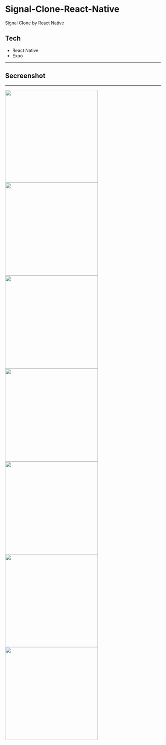 # Signal-Clone-React-Native
Signal Clone by React Native

## Tech
* React Native
* Expo

--------------------------------------------------------

## Secreenshot
------------------------------------------------------
<img src="https://user-images.githubusercontent.com/39314007/121402197-45cd6a00-c962-11eb-8024-027b5dbf3b28.jpeg" width="300" />
<img src="https://user-images.githubusercontent.com/39314007/121402199-46660080-c962-11eb-8371-7bd694c70840.jpeg" width="300" />
<img src="https://user-images.githubusercontent.com/39314007/121402192-4534d380-c962-11eb-95e3-9b9f0113c50f.jpeg" width="300" />
<img src="https://user-images.githubusercontent.com/39314007/121402196-4534d380-c962-11eb-8f11-9a85abeb9a80.jpeg" width="300" />
<img src="https://user-images.githubusercontent.com/39314007/121402206-482fc400-c962-11eb-8d2d-cb9ff40d724f.jpeg" width="300" />
<img src="https://user-images.githubusercontent.com/39314007/121402202-46fe9700-c962-11eb-92bd-92388a62f69d.jpeg" width="300" />
<img src="(https://user-images.githubusercontent.com/39314007/121402189-449c3d00-c962-11eb-8273-42cd3d3f26da.jpeg" width="300" />
